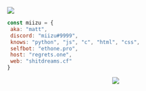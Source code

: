 ![](https://cdn.discordapp.com/attachments/909435127371804753/930156593012686888/a_c323653295c5ce4e360bcfaea095ebbd.gif)
```javascript
const miizu = {
 aka: "matt",
 discord: "miizu#9999",
 knows: "python", "js", "c", "html", "css",
 selfbot: "ethone.pro",
 host: "regrets.one",
 web: "shitdreams.cf"
}
```

<p align="center">
	<img src="https://lanyard-profile-readme.vercel.app/api/985281262740713562?theme=dark&hideTimestamp=true&hideBadges=false&animated=true&borderRadius=20px&bg=1D1D1D"/>
<!-- 	<br>
	<img src="https://github-readme-streak-stats.herokuapp.com/?user=vexlmao&theme=dark&hide_border=true">
	<br>
	<img src="https://github-readme-stats.vercel.app/api?username=vexlmao&include_all_commits=true&show_icons=true&hide_border=true&hide_title=true&count_private=true&theme=dark">
	<br>
	<img src="https://github-readme-stats.vercel.app/api/top-langs/?username=vexlmao&layout=compact&count_private=true&langs_count=8&hide_border=true&theme=dark"> -->
</p>
